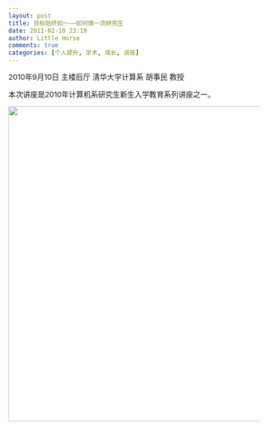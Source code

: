 ```yaml
---
layout: post
title: 目标始终如一——如何做一流研究生
date: 2011-02-10 23:19
author: Little Horse
comments: true
categories: [个人提升, 学术, 成长, 讲座]
---
```

<span style="font-size: 11pt;">2010年9月10日 主楼后厅 清华大学计算系 胡事民 教授
</span>

<span style="font-size: 11pt;">本次讲座是2010年计算机系研究生新生入学教育系列讲座之一。
</span>

<a href="http://manan.org/images/wp/2011/02/graduate-student.png"><img class="aligncenter size-full wp-image-354" title="graduate-student" src="http://manan.org/images/wp/2011/02/graduate-student.png" alt="" width="573" height="631" /></a>
